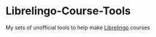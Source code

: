 # Librelingo-Course-Tools
My sets of unofficial tools to help make [Librelingo](https://github.com/LibreLingo/LibreLingo) courses
